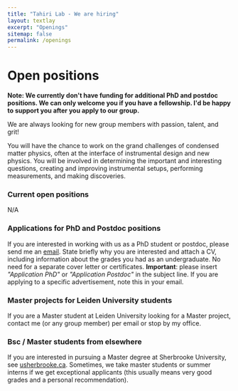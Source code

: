 ```yaml
---
title: "Tahiri Lab - We are hiring"
layout: textlay
excerpt: "Openings"
sitemap: false
permalink: /openings
---
```


# Open positions

**Note: We currently don't have funding for additional PhD and postdoc positions. We can only welcome you if you have a fellowship. I'd be happy to support you after you apply to our group.**

We are always looking for new group members with passion, talent, and grit!

You will have the chance to work on the grand challenges of condensed matter physics, often at the interface of instrumental design and new physics. You will be involved in determining the important and interesting questions, creating and improving instrumental setups, performing measurements, and making discoveries.

### Current open positions
N/A

### Applications for PhD and Postdoc positions
If you are interested in working with us as a PhD student or postdoc, please send me an [email](mailto:nadia.tahiri@gmail.com). State briefly why you are interested and attach a CV, including information about the grades you had as an undergraduate. No need for a separate cover letter or certificates. **Important**: please insert _"Application PhD"_ or _"Application Postdoc"_ in the subject line. If you are applying to a specific advertisement, note this in your email.



### Master projects for Leiden University students
If you are a Master student at Leiden University looking for a Master project, contact me (or any group member) per email or stop by my office.

### Bsc / Master students from elsewhere
If you are interested in pursuing a Master degree at Sherbrooke University, see [usherbrooke.ca](https://www.usherbrooke.ca/). Sometimes, we take master students or summer interns if we get exceptional applicants (this usually means very good grades and a personal recommendation).
